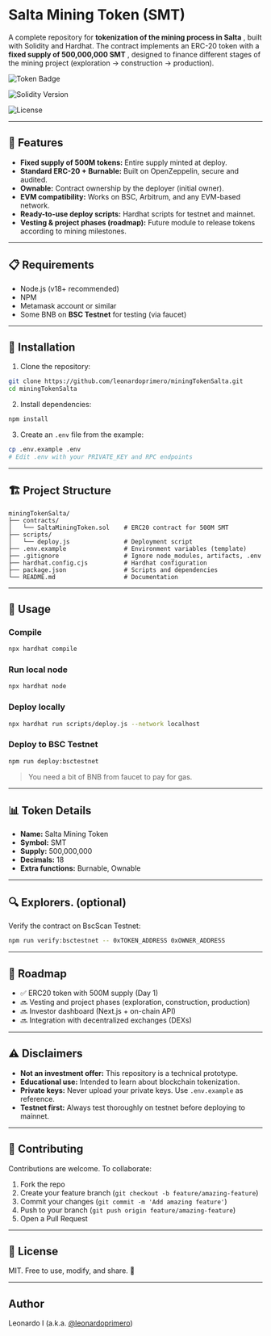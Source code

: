 # Salta Mining Token (SMT)

A complete repository for  **tokenization of the mining process in Salta** , built with Solidity and Hardhat. The contract implements an ERC-20 token with a  **fixed supply of 500,000,000 SMT** , designed to finance different stages of the mining project (exploration → construction → production).

![Token Badge](https://img.shields.io/badge/Salta-Mining%20Token-blue)

![Solidity Version](https://img.shields.io/badge/Solidity-0.8.24-brightgreen)

![License](https://img.shields.io/badge/License-MIT-yellow)

---

## 🚀 Features

* **Fixed supply of 500M tokens:** Entire supply minted at deploy.
* **Standard ERC-20 + Burnable:** Built on OpenZeppelin, secure and audited.
* **Ownable:** Contract ownership by the deployer (initial owner).
* **EVM compatibility:** Works on BSC, Arbitrum, and any EVM-based network.
* **Ready-to-use deploy scripts:** Hardhat scripts for testnet and mainnet.
* **Vesting & project phases (roadmap):** Future module to release tokens according to mining milestones.

---

## 📋 Requirements

* Node.js (v18+ recommended)
* NPM
* Metamask account or similar
* Some BNB on **BSC Testnet** for testing (via faucet)

---

## 🔧 Installation

1. Clone the repository:

```bash
git clone https://github.com/leonardoprimero/miningTokenSalta.git
cd miningTokenSalta
```

2. Install dependencies:

```bash
npm install
```

3. Create an `.env` file from the example:

```bash
cp .env.example .env
# Edit .env with your PRIVATE_KEY and RPC endpoints
```

---

## 🏗️ Project Structure

```
miningTokenSalta/
├── contracts/
│   └── SaltaMiningToken.sol    # ERC20 contract for 500M SMT
├── scripts/
│   └── deploy.js               # Deployment script
├── .env.example                # Environment variables (template)
├── .gitignore                  # Ignore node_modules, artifacts, .env
├── hardhat.config.cjs          # Hardhat configuration
├── package.json                # Scripts and dependencies
└── README.md                   # Documentation
```

---

## 🤖 Usage

### Compile

```bash
npx hardhat compile
```

### Run local node

```bash
npx hardhat node
```

### Deploy locally

```bash
npx hardhat run scripts/deploy.js --network localhost
```

### Deploy to BSC Testnet

```bash
npm run deploy:bsctestnet
```

> You need a bit of BNB from faucet to pay for gas.

---

## 📊 Token Details

* **Name:** Salta Mining Token
* **Symbol:** SMT
* **Supply:** 500,000,000
* **Decimals:** 18
* **Extra functions:** Burnable, Ownable

---

## 🔍 Explorers. (optional)

Verify the contract on BscScan Testnet:

```bash
npm run verify:bsctestnet -- 0xTOKEN_ADDRESS 0xOWNER_ADDRESS
```

---

## 🔄 Roadmap

* ✅ ERC20 token with 500M supply (Day 1)
* 🔜 Vesting and project phases (exploration, construction, production)
* 🔜 Investor dashboard (Next.js + on-chain API)
* 🔜 Integration with decentralized exchanges (DEXs)

---

## ⚠️ Disclaimers

* **Not an investment offer:** This repository is a technical prototype.
* **Educational use:** Intended to learn about blockchain tokenization.
* **Private keys:** Never upload your private keys. Use `.env.example` as reference.
* **Testnet first:** Always test thoroughly on testnet before deploying to mainnet.

---

## 🤝 Contributing

Contributions are welcome. To collaborate:

1. Fork the repo
2. Create your feature branch (`git checkout -b feature/amazing-feature`)
3. Commit your changes (`git commit -m 'Add amazing feature'`)
4. Push to your branch (`git push origin feature/amazing-feature`)
5. Open a Pull Request

---

## 📄 License

MIT. Free to use, modify, and share. 🚀

---

## Author

Leonardo I (a.k.a. [@leonardoprimero](https://github.com/leonardoprimero))
